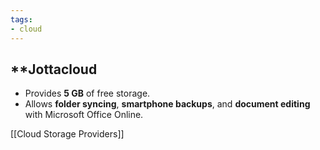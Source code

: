 ```yaml
---
tags: 
- cloud
---
```


## **Jottacloud

- Provides **5 GB** of free storage.
- Allows **folder syncing**, **smartphone backups**, and **document editing** with Microsoft Office Online.

[[Cloud Storage Providers]]